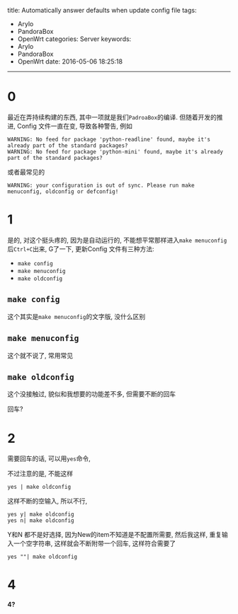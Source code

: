 title: Automatically answer defaults when update config file
tags:
  - Arylo
  - PandoraBox
  - OpenWrt
categories: Server
keywords:
  - Arylo
  - PandoraBox
  - OpenWrt
date: 2016-05-06 18:25:18
---

# 0

最近在弄持续构建的东西, 其中一项就是我们`PadroaBox`的编译. 但随着开发的推进, Config 文件一直在变, 导致各种警告, 例如
```
WARNING: No feed for package 'python-readline' found, maybe it's already part of the standard packages?
WARNING: No feed for package 'python-mini' found, maybe it's already part of the standard packages?
```

或者最常见的
```
WARNING: your configuration is out of sync. Please run make menuconfig, oldconfig or defconfig!
```

# 1

是的, 对这个挺头疼的, 因为是自动运行的, 不能想平常那样进入`make menuconfig`后`Ctrl+C`出来, G了一下, 更新Config 文件有三种方法:

- `make config`
- `make menuconfig`
- `make oldconfig`

## `make config`

这个其实是`make menuconfig`的文字版, 没什么区别

## `make menuconfig`

这个就不说了, 常用常见

## `make oldconfig`

这个没接触过, 貌似和我想要的功能差不多, 但需要不断的回车

回车?

# 2

需要回车的话, 可以用`yes`命令, 

不过注意的是, 不能这样
```
yes | make oldconfig
```

这样不断的空输入, 所以不行, 
```
yes y| make oldconfig
yes n| make oldconfig
```

Y和N 都不是好选择, 因为New的item不知道是不配置所需要, 然后我这样, 重复输入一个空字符串, 这样就会不断附带一个回车, 这样符合需要了
```
yes ""| make oldconfig
```

# 4

**4?**
